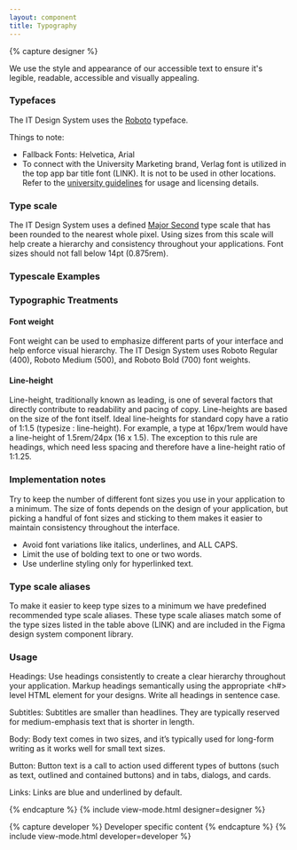 ```yaml
---
layout: component
title: Typography
---
```


{% capture designer %}

We use the style and appearance of our accessible text to ensure it's legible,
readable, accessible and visually appealing.

### Typefaces

The IT Design System uses the [Roboto](https://fonts.google.com/specimen/Roboto) typeface.

Things to note:

+ Fallback Fonts: Helvetica, Arial 
+ To connect with the University Marketing brand, Verlag font is utilized in the top app bar title font (LINK). It is not to be used in other locations. Refer to the [university guidelines](https://brand.wisc.edu/web/typography/) for usage and licensing details.

### Type scale

The IT Design System uses a defined [Major Second](https://type-scale.com/?size=16&scale=1.125&text=A%20Visual%20Type%20Scale&webfont=Libre+Baskerville&font-family=%27Libre%20Baskerville%27,%20serif&font-weight=400&font-family-headers=&font-weight-headers=inherit&background-color=white&font-color=#333) type scale that has been rounded to the nearest whole pixel. Using sizes from this scale will help create a hierarchy and consistency throughout your applications. Font sizes should not fall below 14pt (0.875rem). 

### Typescale Examples



### Typographic Treatments

#### Font weight

Font weight can be used to emphasize different parts of your interface and help enforce visual hierarchy. The IT Design System uses Roboto Regular (400), Roboto Medium (500), and Roboto Bold (700) font weights. 

#### Line-height

Line-height, traditionally known as leading, is one of several factors that directly contribute to readability and pacing of copy. Line-heights are based on the size of the font itself. Ideal line-heights for standard copy have a ratio of 1:1.5 (typesize : line-height). For example, a type at 16px/1rem would have a line-height of 1.5rem/24px (16 x 1.5). The exception to this rule are headings, which need less spacing and therefore have a line-height ratio of 1:1.25.

### Implementation notes

Try to keep the number of different font sizes you use in your application to a minimum. The size of fonts depends on the design of your application, but picking a handful of font sizes and sticking to them makes it easier to maintain consistency throughout the interface.

+ Avoid font variations like italics, underlines, and ALL CAPS. 
+ Limit the use of bolding text to one or two words. 
+ Use underline styling only for hyperlinked text.

### Type scale aliases

To make it easier to keep type sizes to a minimum we have predefined recommended type scale aliases. These type scale aliases match some of the type sizes listed in the table above (LINK) and are included in the Figma design system component library. 



### Usage

Headings: Use headings consistently to create a clear hierarchy throughout your application. Markup headings semantically using the appropriate <h#> level HTML element for your designs. Write all headings in sentence case.

Subtitles: Subtitles are smaller than headlines. They are typically reserved for medium-emphasis text that is shorter in length.

Body: Body text comes in two sizes, and it’s typically used for long-form writing as it works well for small text sizes.

Button: Button text is a call to action used different types of buttons (such as text, outlined and contained buttons) and in tabs, dialogs, and cards.

Links: Links are blue and underlined by default.



{% endcapture %}
{% include view-mode.html designer=designer %}

{% capture developer %}
	Developer specific content
{% endcapture %}
{% include view-mode.html developer=developer %}

